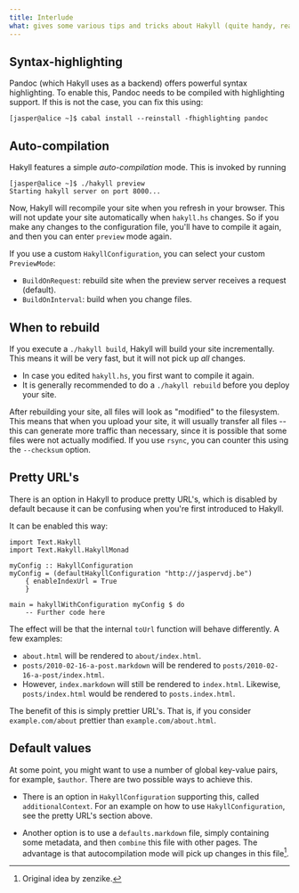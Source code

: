 ```yaml
---
title: Interlude
what: gives some various tips and tricks about Hakyll (quite handy, read this!)
---
```


## Syntax-highlighting

Pandoc (which Hakyll uses as a backend) offers powerful syntax highlighting.
To enable this, Pandoc needs to be compiled with highlighting support. If this
is not the case, you can fix this using:

~~~~~
[jasper@alice ~]$ cabal install --reinstall -fhighlighting pandoc
~~~~~

## Auto-compilation

Hakyll features a simple _auto-compilation_ mode. This is invoked by running

~~~~~
[jasper@alice ~]$ ./hakyll preview
Starting hakyll server on port 8000...
~~~~~

Now, Hakyll will recompile your site when you refresh in your browser. This will
not update your site automatically when `hakyll.hs` changes. So if you make any
changes to the configuration file, you'll have to compile it again, and then you
can enter `preview` mode again.

If you use a custom `HakyllConfiguration`, you can select your custom
`PreviewMode`:

- `BuildOnRequest`: rebuild site when the preview server receives a request
  (default).
- `BuildOnInterval`: build when you change files.

## When to rebuild

If you execute a `./hakyll build`, Hakyll will build your site incrementally.
This means it will be very fast, but it will not pick up _all_ changes.

- In case you edited `hakyll.hs`, you first want to compile it again.
- It is generally recommended to do a `./hakyll rebuild` before you deploy your
  site.

After rebuilding your site, all files will look as "modified" to the filesystem.
This means that when you upload your site, it will usually transfer all files --
this can generate more traffic than necessary, since it is possible that some
files were not actually modified. If you use `rsync`, you can counter this using
the `--checksum` option.

## Pretty URL's

There is an option in Hakyll to produce pretty URL's, which is disabled by
default because it can be confusing when you're first introduced to Hakyll.

It can be enabled this way:

~~~~~{.haskell}
import Text.Hakyll
import Text.Hakyll.HakyllMonad

myConfig :: HakyllConfiguration
myConfig = (defaultHakyllConfiguration "http://jaspervdj.be")
    { enableIndexUrl = True
    }

main = hakyllWithConfiguration myConfig $ do
    -- Further code here
~~~~~

The effect will be that the internal `toUrl` function will behave differently.
A few examples:

- `about.html` will be rendered to `about/index.html`.
- `posts/2010-02-16-a-post.markdown` will be rendered to
  `posts/2010-02-16-a-post/index.html`.
- However, `index.markdown` will still be rendered to `index.html`. Likewise,
  `posts/index.html` would be rendered to `posts.index.html`.

The benefit of this is simply prettier URL's. That is, if you consider
`example.com/about` prettier than `example.com/about.html`.

## Default values

At some point, you might want to use a number of global key-value pairs, for
example, `$author`. There are two possible ways to achieve this.

- There is an option in `HakyllConfiguration` supporting this, called
  `additionalContext`. For an example on how to use `HakyllConfiguration`, see
  the pretty URL's section above.

- Another option is to use a `defaults.markdown` file, simply containing some
  metadata, and then `combine` this file with other pages. The advantage is
  that autocompilation mode will pick up changes in this file[^1].

[^1]: Original idea by zenzike.
